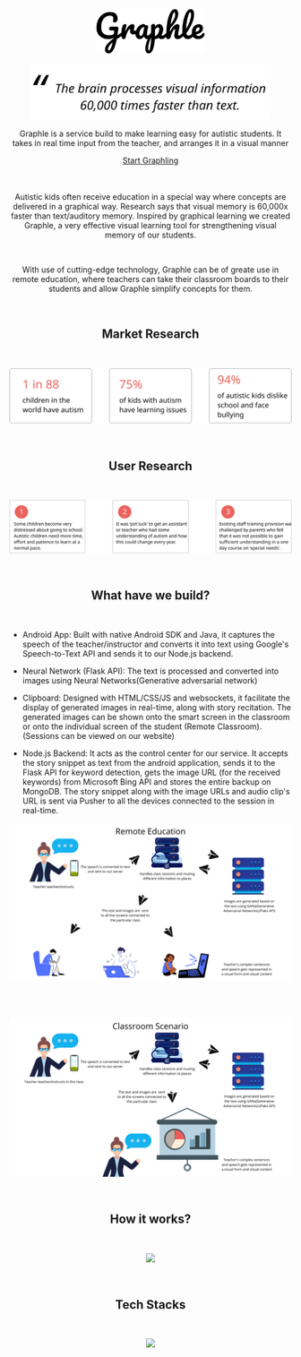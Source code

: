 <p align="center">
 <img height="80" src = "https://github.com/IshaanOhri/NLP-Project/blob/master/Assets/img/Graphle.png">
</p>

<p align="center">
 <img height="100" src = "https://github.com/IshaanOhri/NLP-Project/blob/master/Assets/img/Quote.svg">
</p>

<p align="center">Graphle is a service build to make learning easy for autistic students. It takes in real time input from the teacher, and arranges it in a visual manner</p>

<div align="center">
  <a href="https://graphle.ml">Start Graphling</a>
</div>
<br>
<br>
<p align="center">Autistic kids often receive education in a special way where concepts are delivered in a graphical way. Research says that visual memory is 60,000x faster than text/auditory memory. Inspired by graphical learning we created Graphle, a very effective visual learning tool for strengthening visual memory of our students.
</p>
<br>
<p align="center">
With use of cutting-edge technology, Graphle can be of greate use in remote education, where teachers can take their classroom boards to their students and allow Graphle simplify concepts for them.
</p>

<br>
<h2 align="center">Market Research</h2>
<br>

<p align="center">
 <img src = "https://github.com/IshaanOhri/NLP-Project/blob/master/Assets/img/Stats.svg">
</p>

<br>
<h2 align="center">User Research</h2>
<br>

<p align="center">
 <img src = "https://github.com/IshaanOhri/NLP-Project/blob/master/Assets/img/stats2.svg">
</p>

<br>
<h2 align="center">What have we build?</h2>
<br>

 - <bold>Android App:</bold> Built with native Android SDK and Java, it captures the speech of the teacher/instructor and converts it into text using Google's Speech-to-Text API and sends it to our Node.js backend.
 
  - <bold>Neural Network (Flask API):</bold> The text is processed and converted into images using Neural Networks(Generative adversarial network)
  
  - <bold>Clipboard:</bold> Designed with HTML/CSS/JS and websockets, it facilitate the display of generated images in real-time, along with story recitation. The generated images can be shown onto the smart screen in the classroom or onto the individual screen of the student (Remote Classroom).(Sessions can be viewed on our website)
  
  - <bold>Node.js Backend:</bold> It acts as the control center for our service. It accepts the story snippet as text from the android application, sends it to the Flask API for keyword detection, gets the image URL (for the received keywords) from Microsoft Bing API and stores the entire backup on MongoDB. The story snippet along with the image URLs and audio clip's URL is sent via Pusher to all the devices connected to the session in real-time. 

<p align="center">
 <img src = "https://github.com/IshaanOhri/NLP-Project/blob/master/Assets/img/remote.png">
</p>
<br>
<br>
<p align="center">
 <img src = "https://github.com/IshaanOhri/NLP-Project/blob/master/Assets/img/classroom.png">
</p>

<br>
<h2 align="center">How it works?</h2>
<br>

<p align="center">
 <img src = "https://github.com/IshaanOhri/NLP-Project/blob/master/Assets/img/workflow.svg">
</p>

<br>
<h2 align="center">Tech Stacks</h2>
<br>

<p align="center">
 <img src = "https://github.com/IshaanOhri/NLP-Project/blob/master/Assets/img/TechStacks.png">
</p>
